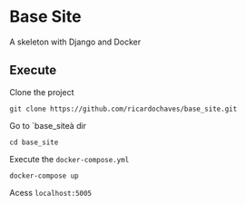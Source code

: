 # Base Site

A skeleton with Django and Docker

## Execute

Clone the project
```
git clone https://github.com/ricardochaves/base_site.git
```

Go to `base_siteà dir 
```
cd base_site
```

Execute the `docker-compose.yml`
```
docker-compose up
```

Acess `localhost:5005`
